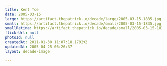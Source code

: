 ```yaml
---
title: Kent Tce
date: 2005-03-15
large: https://artifact.thepatrick.io/decade/large/2005-03-15-1835.jpg
small: https://artifact.thepatrick.io/decade/small/2005-03-15-1835.jpg
smallRetina: https://artifact.thepatrick.io/decade/small/2005-03-15-1835@2x.jpg
flickrUrl: null
photoId: null
createdAt: 2011-01-30 11:07:18.179292
updatedAt: 2005-04-25 06:26:37
layout: decade-image

---
```


